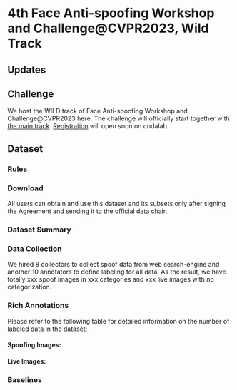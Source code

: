 # 4th Face Anti-spoofing Workshop and Challenge@CVPR2023, Wild Track




## Updates


## Challenge

We host the WILD track of Face Anti-spoofing Workshop and Challenge@CVPR2023 here. The challenge will officially start together with [the main track](https://sites.google.com/view/face-anti-spoofing-challenge/welcome/challengecvpr2023?authuser=0). [Registration](#) will open soon on codalab. 

## Dataset

### Rules



### Download

All users can obtain and use this dataset and its subsets only after signing the Agreement and sending it to the official data chair.


### Dataset Summary

### Data Collection

We hired 8 collectors to collect spoof data from web search-engine and another 10 annotators to define labeling for all data.  As the result, we have totally xxx spoof images in xxx categories and xxx live images with no categorization.


### Rich Annotations

Please refer to the following table for detailed information on the number of labeled data in the dataset:

#### Spoofing Images:


#### Live Images:




### Baselines


